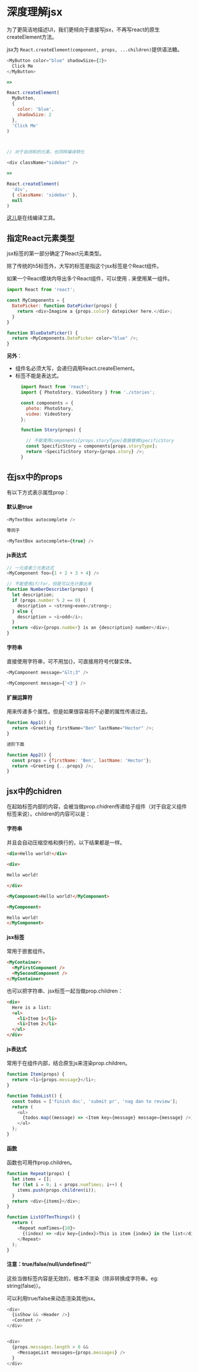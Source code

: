 # 深度理解jsx

为了更简洁地描述UI，我们更倾向于直接写jsx，不再写react的原生createElement方法。

jsx为 `React.createElement(component, props, ...children)`提供语法糖。

``` js
<MyButton color="blue" shadowSize={2}>
  Click Me
</MyButton>

=> 

React.createElement(
  MyButton,
  {
    color: 'blue',
    shadowSize: 2
  },
  'Click Me'
)



// 对于自闭和的元素，也同样编译转化

<div className="sidebar" />

=> 

React.createElement(
  'div',
  { className: 'sidebar' },
  null
)
```

[这儿](https://babeljs.io/repl/#?presets=react&code_lz=GYVwdgxgLglg9mABACwKYBt1wBQEpEDeAUIogE6pQhlIA8AJjAG4B8AEhlogO5xnr0AhLQD0jVgG4iAXyJA)是在线编译工具。

## 指定React元素类型

jsx标签的第一部分确定了React元素类型。

除了传统的h5标签外，大写的标签是指这个jsx标签是个React组件。

如果一个React模块内导出多个React组件，可以使用 **.** 来使用某一组件。

``` js
import React from 'react';

const MyComponents = {
  DatePicker: function DatePicker(props) {
    return <div>Imagine a {props.color} datepicker here.</div>;
  }
}

function BlueDatePicker() {
  return <MyComponents.DatePicker color="blue" />;
}
```

**另外**：

- 组件名必须大写，会递归调用React.createElement。
- 标签不能是表达式。
  ``` js
    import React from 'react';
    import { PhotoStory, VideoStory } from './stories';

    const components = {
      photo: PhotoStory,
      video: VideoStory
    };

    function Story(props) {

      // 不能使用components[props.storyType]直接替换SpecificStory
      const SpecificStory = components[props.storyType];
      return <SpecificStory story={props.story} />;
    }

  ```

## 在jsx中的props

有以下方式表示属性prop：

#### 默认是true

``` js
<MyTextBox autocomplete />

等同于

<MyTextBox autocomplete={true} />
```

#### js表达式

``` js
// 一元或者三元表达式
<MyComponent foo={1 + 2 + 3 + 4} />

// 不能使用if/for，但是可以先计算出来
function NumberDescriber(props) {
  let description;
  if (props.number % 2 == 0) {
    description = <strong>even</strong>;
  } else {
    description = <i>odd</i>;
  }
  return <div>{props.number} is an {description} number</div>;
}
```

#### 字符串

直接使用字符串，可不用加{}，可直接用符号代替实体。

``` js
<MyComponent message="&lt;3" />

<MyComponent message={'<3'} />

```

#### 扩展运算符

用来传递多个属性。但是如果很容易将不必要的属性传递过去。

``` js
function App1() {
  return <Greeting firstName="Ben" lastName="Hector" />;
}

进阶下面

function App2() {
  const props = {firstName: 'Ben', lastName: 'Hector'};
  return <Greeting {...props} />;
}
```

## jsx中的chidren

在起始标签内部的内容，会被当做prop.chidren传递给子组件（对于自定义组件标签来说）。children的内容可以是：

#### 字符串

并且会自动压缩空格和换行的，以下结果都是一样。

``` html
<div>Hello world!</div>

<div>

Hello world!

</div>

<MyComponent>Hello world!</MyComponent>

<MyComponent>

Hello world!
</MyComponent>
```

#### jsx标签

常用于嵌套组件。

``` html
<MyContainer>
  <MyFirstComponent />
  <MySecondComponent />
</MyContainer>
```

也可以把字符串、jsx标签一起当做prop.children：

``` html
<div>
  Here is a list:
  <ul>
    <li>Item 1</li>
    <li>Item 2</li>
  </ul>
</div>
```

#### js表达式

常用于在组件内部，结合原生js来渲染prop.children。

``` js
function Item(props) {
  return <li>{props.message}</li>;
}

function TodoList() {
  const todos = ['finish doc', 'submit pr', 'nag dan to review'];
  return (
    <ul>
      {todos.map((message) => <Item key={message} message={message} />)}
    </ul>
  );
}
```

#### 函数

函数也可用作prop.children。

``` js
function Repeat(props) {
  let items = [];
  for (let i = 0; i < props.numTimes; i++) {
    items.push(props.children(i));
  }
  return <div>{items}</div>;
}

function ListOfTenThings() {
  return (
    <Repeat numTimes={10}>
      {(index) => <div key={index}>This is item {index} in the list</div>}
    </Repeat>
  );
}
```

#### 注意：true/false/null/undefined/''

这些当做标签内容是无效的，根本不渲染（除非转换成字符串。eg: string(false)）。

可以利用true/false来动态渲染其他jsx。

``` js
<div>
  {isShow && <Header />}
  <Content />
</div>


<div>
  {props.messages.length > 0 &&
    <MessageList messages={props.messages} />
  }
</div>
```

